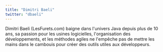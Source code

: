 ```yaml
---
title: "Dimitri Baeli"
twitter: "dbaeli"
---
```


Dimitri Baeli (LesFurets.com) baigne dans l'univers Java depuis plus de
10 ans, sa passion pour les usines logicielles, l'organisation des
développements, et les méthodes agiles ne l'empêche pas de mettre les
mains dans le cambouis pour créer des outils utiles aux développeurs.  
